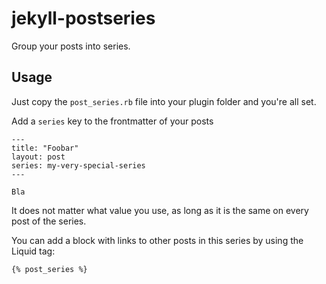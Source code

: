 # jekyll-postseries

Group your posts into series.

## Usage

Just copy the `post_series.rb` file into your plugin folder and you're all set.

Add a `series` key to the frontmatter of your posts

```
---
title: "Foobar"
layout: post
series: my-very-special-series
---

Bla
```

It does not matter what value you use, as long as it is the same on every post of the series.

You can add a block with links to other posts in this series by using the Liquid tag:

```
{% post_series %}
```
